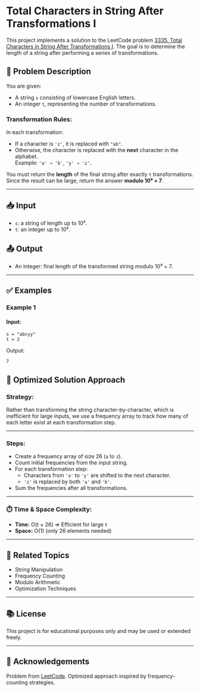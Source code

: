 # Total Characters in String After Transformations I

This project implements a solution to the LeetCode problem [3335. Total Characters in String After Transformations I](https://leetcode.com/problems/total-characters-in-string-after-transformations-i/). The goal is to determine the length of a string after performing a series of transformations.

## 🧠 Problem Description

You are given:
- A string `s` consisting of lowercase English letters.
- An integer `t`, representing the number of transformations.

### Transformation Rules:
In each transformation:
- If a character is `'z'`, it is replaced with `"ab"`.
- Otherwise, the character is replaced with the **next** character in the alphabet.  
  Example: `'a' → 'b'`, `'y' → 'z'`.

You must return the **length** of the final string after exactly `t` transformations.  
Since the result can be large, return the answer **modulo 10⁹ + 7**.

---

## 📥 Input
- `s`: a string of length up to 10⁵.
- `t`: an integer up to 10⁵.

## 📤 Output
- An integer: final length of the transformed string modulo 10⁹ + 7.

---

## ✅ Examples

### Example 1

#### Input: 
 ``` 
 s = "abcyy"
 t = 2
 ```
Output: 
```
7
```
## 🚀 Optimized Solution Approach

### Strategy:
Rather than transforming the string character-by-character, which is inefficient for large inputs, we use a frequency array to track how many of each letter exist at each transformation step.

---

### Steps:
- Create a frequency array of size 26 (`a` to `z`).
- Count initial frequencies from the input string.
- For each transformation step:
  - Characters from `'a'` to `'y'` are shifted to the next character.
  - `'z'` is replaced by both `'a'` and `'b'`.
- Sum the frequencies after all transformations.

---

### ⏱️ Time & Space Complexity:
- **Time:** O(t × 26) ⇒ Efficient for large `t`
- **Space:** O(1) (only 26 elements needed)

---

## 📎 Related Topics
- String Manipulation  
- Frequency Counting  
- Modulo Arithmetic  
- Optimization Techniques

---

## 📚 License
This project is for educational purposes only and may be used or extended freely.

---

## 🙌 Acknowledgements
Problem from [LeetCode](https://leetcode.com/). Optimized approach inspired by frequency-counting strategies.

